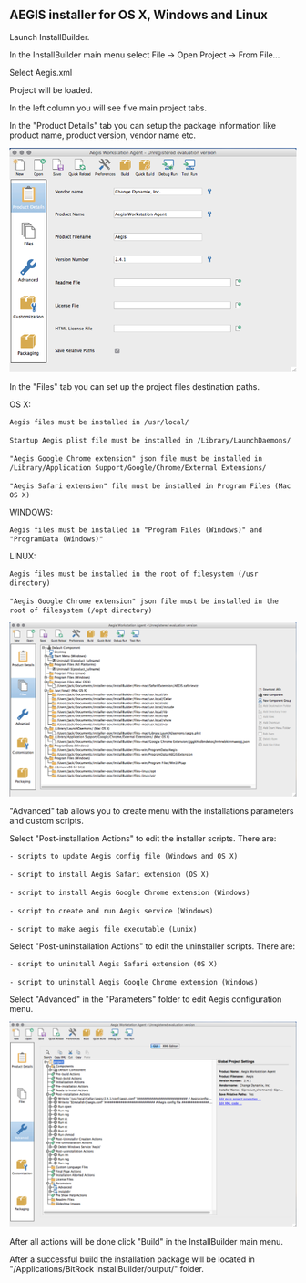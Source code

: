 AEGIS installer for OS X, Windows and Linux
-------------------------------------------

Launch InstallBuilder.

In the InstallBuilder main menu select File -> Open Project -> From File...

Select Aegis.xml

Project will be loaded.

In the left column you will see five main project tabs.

In the "Product Details" tab you can setup the package information like product name, product version, vendor name etc.

![alt text](files-github/ProductDetails.png)

In the "Files" tab you can set up the project files destination paths.

OS X:

    Aegis files must be installed in /usr/local/

    Startup Aegis plist file must be installed in /Library/LaunchDaemons/

    "Aegis Google Chrome extension" json file must be installed in /Library/Application Support/Google/Chrome/External Extensions/

    "Aegis Safari extension" file must be installed in Program Files (Mac OS X)

WINDOWS:

    Aegis files must be installed in "Program Files (Windows)" and "ProgramData (Windows)"

LINUX:
    
    Aegis files must be installed in the root of filesystem (/usr directory)

    "Aegis Google Chrome extension" json file must be installed in the root of filesystem (/opt directory)

![alt text](files-github/Files.png)

"Advanced" tab allows you to create menu with the installations parameters and custom scripts.

Select "Post-installation Actions" to edit the installer scripts. There are:

    - scripts to update Aegis config file (Windows and OS X)

    - script to install Aegis Safari extension (OS X)

    - script to install Aegis Google Chrome extension (Windows)

    - script to create and run Aegis service (Windows)

    - script to make aegis file executable (Lunix)

Select "Post-uninstallation Actions" to edit the uninstaller scripts. There are:

    - script to uninstall Aegis Safari extension (OS X)

    - script to uninstall Aegis Google Chrome extension (Windows)

Select "Advanced" in the "Parameters" folder to edit Aegis configuration menu.

![alt text](files-github/Advanced.png)

After all actions will be done click "Build" in the InstallBuilder main menu.

After a successful build the installation package will be located in "/Applications/BitRock InstallBuilder/output/" folder.

